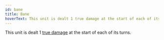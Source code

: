 ```yaml
---
id: bane
title: Bane
hoverText: This unit is dealt 1 true damage at the start of each of its turns.
---
```


This unit is dealt 1 [true damage](/docs/terms/true-damage) at the start of each of its turns.
